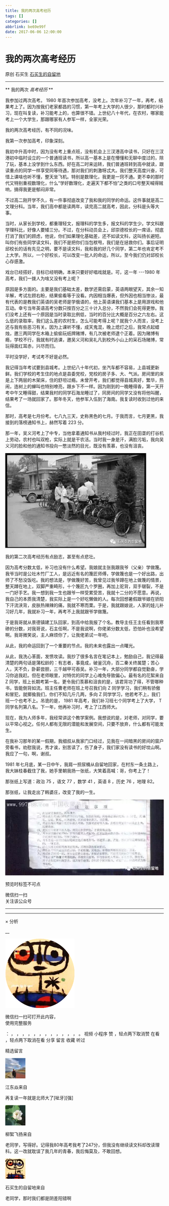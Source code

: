 ```yaml
---
title: 我的两次高考经历
tags: []
categories: []
abbrlink: be69e99f
date: 2017-06-06 12:00:00
---
```


#  我的两次高考经历

原创  石买生  [ 石买生的自留地 ](javascript:void\(0\);)

__ _ _ _ _

** 我的两次 _高考经历_ **

我参加过两次高考。  1980
年首次参加高考，没考上。次年补习了一年，再考，结果考上了。因为按我们老家都昌的习惯，第一年考上大学的人很少，那时都时兴补习，现在叫复读，补习能考上的，也算很不错。上世纪八十年代，在农村，哪家能考上一个大学生，那跟哪家有人参军一样，全家光荣。

我的两次高考经历，有不同的况味。

我第一次参加高考，印象深刻。

我初中升高中时，因为没有考上重点班，没有机会上三汊港高中读书，只好在三汊港初中临时设立的一个普通班读书，所以高一基本上是在懵懂和无聊中度过的，除了玩，基本上没学到什么东西。好在高二时来运转，我们普通班转到高中就读，跟读重点的同学一样享受同等待遇，那对我们的刺激呀忒大。我们整天高度兴奋，可惜上课啥也听不懂，整天坐飞机。特别是数理化，我更是一窍不通。更不幸的那时代又特别重视数理化，什么“学好数理化，走遍天下都不怕”之类的口号整天喊得贼响，搞得我更是郁闷非常。

不过高二刚开学不久，有一件事彻底改变了我和我的同学的命运。这件事就是高二文理分科。当年，我们高中都是读两年，读完高二就高考，因此，分科是头等大事。

当时，从家长到学校，都重理轻文，报理科的学生多，报文科的学生少。学文科跟学理科比，好像人要矮三分。不过，在分科动员会上，邱崇德校长的一席话，彻底打消了我们的顾虑，他说，你们如果理化基础差，还不如读文科，这叫扬长避短。叫你们有些同学读文科，我们不是把你们当包袱甩，我们是在拯救你们。事后证明邱校长的话有先见之明，要不是读文科，我和我的好几个同学，第二年也肯定考不上大学。所以，一个好校长，可以改变一批人的命运，所以，至今我们仍对邱校长心存感激。

戏台已经搭好，目标已经明确，本来只要好好唱戏就是。可，这一年  \---1980  年高考，我们一拨人为啥又没有考上呢？

原因是多方面的。主要是我们基础太差，数学还需启蒙，英语两眼望天，其余一知半解，考试左顾右盼，结果偷看等于没看。内因相当爆表，但外因也相当惨淡，最有代表的是教我们英语的吴老师是学俄语的，他上英语课我们基本上是用游戏和他互动。幸亏当年英语高考分数只按百分之三十计入总分，不然我们会死得更惨。我们没考上还有一个原因是当时录取比例低，当时的百分比大概是百分之六左右。这么低的录取率，我们这么差的农村生，怎么可能考得上呢？就我个人而言，没考上还与我有些恶习有关。因为上课听不懂，成天鬼混，晚上熄灯之后，我常点起蜡烛，邀三两同学在木箱上偷偷玩纸牌赌博，有几次被老师逮个正着。因为赌博有瘾，学校不行，我就有时逃课，邀吴义河和吴礼凡到校外小山上的采石场赌博，常玩得面红耳赤，兴尽而归。

平时没学好，考试考不好是必然。

我记得当年考试要到县城考。上世纪八十年代初，坐汽车都不容易，上县城更新鲜。我们学校的考生住的地点是县委党校，党校的房子多、大、气派。房间里的床是上下两层的木架床，住的舒坦过瘾。未曾开考，我们都觉得县城真好，繁华，热闹，连树上的蝉叫也特别嘹亮，跟乡下不一样。因为刚到的一晚睡得香，第一天开考中午又睡得甜，结果我村的同学石海龙睡过了，同房间的同学又没有将他叫醒，结果考了一场就回家了。那年冬天，他参军入伍到了海南。我复读时收到过他的来信。

那时，高考是七月份考。七八九三天，史称黑色的七月。于我而言，七月更黑，我接到的落榜通知书上，赫然写着  223  分。

那一年，吴义河考上了中专，当他拿着通知书从我村经过时，我正在田垄的打谷机上劳动，农村也叫双枪，实际上就是干农活。当时我一身是汗，满脸污垢，我向吴义河的脸和他的通知书投向一憋淡然的目光，既没有羡慕，也没有沮丧。

![](20170606我的两次高考经历/img1.jpg)

我的第二次高考经历有点励志，甚至有点悲壮。

因为高考分数太低，补习也没有什么希望。我娘就主张我跟我爷（父亲）学做篾。我爷当时是公社木竹厂工人，是远近有名的篾匠师傅，学做篾也是一个好出路，出师了不愁没饭吃。我的想法是，学做篾好苦，我曾见过我爷蹲在地上做篾的情景，整天蹲在地上，双脚严重畸形，十个篾匠九个罗圈，再加上驼背，双手皲裂，不是一门好手艺。我一想到我一生也跟爷一样受累受苦，我就十二分的不愿意。再说，我自己的本质我清楚，我实际上是一个好吃懒做的人。每次回想暑假跟爷娘在骄阳下汗流浃背，皮肤热辣辣的痛，我就不寒而栗。于是，我就跟娘说，人家的娃儿补习好几年，我就补习一年，再考不上我就跟爷学做篾。

于是我哥就从景德镇建工队回家，到高中给我报了个名。教导主任王主任看到我寒碜的分数，对我哥说，石主任啊，不是我说啊，你佬弟分数太低，恐怕补也没希望啊。我哥微笑说，主人麻烦你了，让我佬弟试一年吧。

从此，我的命运回到了一个重要的节点。我的未来也露出一点曙光。

从此，我洗心革面，发愤攻读。我抄了很多名言在笔记本上，勉励自己，我记得最清楚的两句话是蒲松龄的：有志者，事竟成，破釜沉舟，百二秦关终属楚；苦心人，天不负，卧薪尝胆，三千越甲可吞吴。补习一年，大部分同学都自觉勤奋，学习你追我赶。但在老师眼里，对特优的同学上心难免导致偏心。最有名的花絮来自
Z  同学，班上长期考第一名，更令我们羡慕和沮丧的是，该君背功了得，不管哪种书，皆能倒背如流。班主任曹老师在班上号召我们向  Z
同学学习，我们稍有骄傲和冒犯，就揶揄我们，你们不知几斤几两，多向  Z  同学学习，他若考不上，我们班一个也考不上。吊诡的是，  1981
年高考，我们补习班七个同学考上了大学，  T  同学名列第八名。下一年，他再补习时，考上了江西师大。

现在，我为人师多年，我经常讲这个教学案例。我想说的是，对老师，对同学，要以平常心视之。任何人都有无限的潜能和发展空间，只要不放弃，什么都有可能发生。

在我补习那年的某一假期，我细叔从我家门口经过，见我在一间暗黑的房间的窗户旁看书，劝慰我说，秀才诶，别苦读了，伤了身子，我们家没有读书的好坟山啊。我应了一句，啊，谢叔。

1981  年七月底，某一日中午，我肩一担尿桶从自留地回家，在村东一条土路上，我大妹桂春截住了我，她手里朝我扬一张纸，大笑着高喊：哥，你考上了！

那张纸上写道：政治  75  ，语文  77  ，数学  41  ，英语  8  ，历史  76  ，地理  82。

那张纸，让我走出了韩婆庄，改变了我的一生。

![](20170606我的两次高考经历/img2.jpg)

  

预览时标签不可点

微信扫一扫  
关注该公众号





****



****



×  分析

__

![作者头像](shared/img1.png)

微信扫一扫可打开此内容，  
使用完整服务

：  ，  ，  ，  ，  ，  ，  ，  ，  ，  ，  ，  ，  。  视频  小程序  赞  ，轻点两下取消赞  在看  ，轻点两下取消在看
分享  留言  收藏  听过

精选留言

![](shared/img5.jpg)

江东焱来自

再复读一年就是北师大了[呲牙][强]

![](shared/img3.jpg)

柳絮飞扬来自

老同学，写得好。记得我80年高考我考了247分，但我没有继续读文科却改读理科。这一改就耽误了我几年的青春，我后悔莫及，不敢回想。

![](shared/img4.jpg)

石买生的自留地来自

老同学，那时我们都是阴差阳错啊


